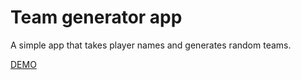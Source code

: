 # Team generator app
A simple app that takes player names and generates random teams.

[DEMO](https://stupefied-banach-39e23a.netlify.app/)
